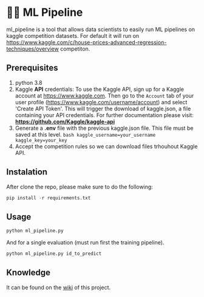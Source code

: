# 🧑‍🔬 ML Pipeline

ml_pipeline is a tool that allows data scientists to easily run ML pipelines on kaggle competition datasets. 
For default it will run on https://www.kaggle.com/c/house-prices-advanced-regression-techniques/overview competiton.


## Prerequisites 
1. python 3.8
2. Kaggle **API** credentials: To use the Kaggle API, sign up for a Kaggle account at https://www.kaggle.com. Then go to the ```Account``` tab of your user profile (https://www.kaggle.com/username/account) and select 'Create API Token'. This will trigger the download of kaggle.json, a file containing your API credentials. 
  For further documentation please visit: **https://github.com/Kaggle/kaggle-api**
3. Generate a **.env** file with the previous kaggle.json file. This file must be saved at this level.
        ```bash
        kaggle_username=your_username
        kaggle_key=your_key   
        ```
4. Accept the competition rules so we can download files trhouhout Kaggle API.



## Instalation
After clone the repo, please make sure to do the following:
```python
pip install -r requirements.txt
```


## Usage
```python
python ml_pipeline.py
```

And for a single evaluation (must run first the training pipeline).
```python
python ml_pipeline.py id_to_predict
```


## Knowledge
It can be found on the [wiki](https://github.com/csernac0/ml_pipeline/wiki) of this project.
